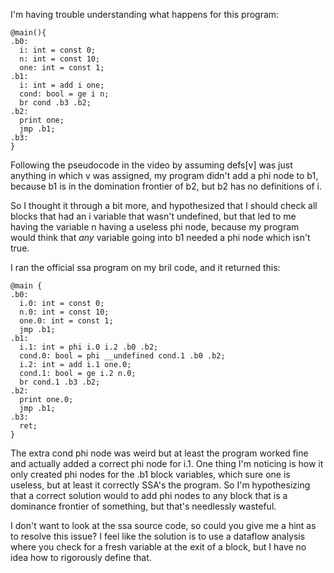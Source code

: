 I'm having trouble understanding what happens for this program:
```
@main(){
.b0:
  i: int = const 0;
  n: int = const 10;
  one: int = const 1;
.b1:
  i: int = add i one;
  cond: bool = ge i n;
  br cond .b3 .b2;
.b2:
  print one;
  jmp .b1;
.b3:
}
```
Following the pseudocode in the video by assuming defs[v] was just anything in which v was assigned, my program didn't add a phi node to b1, because b1 is in the domination frontier of b2, but b2 has no definitions of i.

So I thought it through a bit more, and hypothesized that I should check all blocks that had an i variable that wasn't undefined, but that led to me having the variable n having a useless phi node, because my program would think that *any* variable going into b1 needed a phi node which isn't true. 

I ran the official ssa program on my bril code, and it returned this:

```
@main {
.b0:
  i.0: int = const 0;
  n.0: int = const 10;
  one.0: int = const 1;
  jmp .b1;
.b1:
  i.1: int = phi i.0 i.2 .b0 .b2;
  cond.0: bool = phi __undefined cond.1 .b0 .b2;
  i.2: int = add i.1 one.0;
  cond.1: bool = ge i.2 n.0;
  br cond.1 .b3 .b2;
.b2:
  print one.0;
  jmp .b1;
.b3:
  ret;
}
```

The extra cond phi node was weird but at least the program worked fine and actually added a correct phi node for i.1. One thing I'm noticing is how it only created phi nodes for the .b1 block variables, which sure one is useless, but at least it correctly SSA's the program. So I'm hypothesizing that a correct solution would to add phi nodes to any block that is a dominance frontier of something, but that's needlessly wasteful.

I don't want to look at the ssa source code, so could you give me a hint as to resolve this issue? I feel like the solution is to use a dataflow analysis where you check for a fresh variable at the exit of a block, but I have no idea how to rigorously define that. 